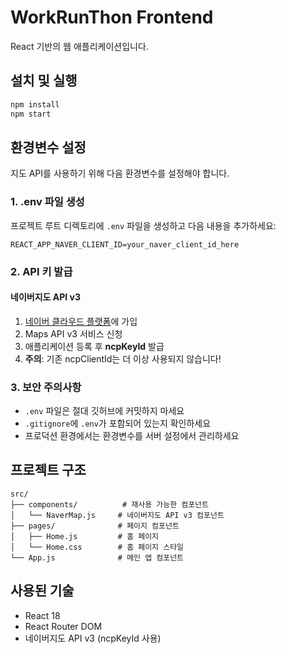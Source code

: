 # WorkRunThon Frontend

React 기반의 웹 애플리케이션입니다.

## 설치 및 실행

```bash
npm install
npm start
```

## 환경변수 설정

지도 API를 사용하기 위해 다음 환경변수를 설정해야 합니다.

### 1. .env 파일 생성

프로젝트 루트 디렉토리에 `.env` 파일을 생성하고 다음 내용을 추가하세요:

```env
REACT_APP_NAVER_CLIENT_ID=your_naver_client_id_here
```

### 2. API 키 발급

#### 네이버지도 API v3
1. [네이버 클라우드 플랫폼](https://www.ncloud.com/)에 가입
2. Maps API v3 서비스 신청
3. 애플리케이션 등록 후 **ncpKeyId** 발급
4. **주의**: 기존 ncpClientId는 더 이상 사용되지 않습니다!

### 3. 보안 주의사항

- `.env` 파일은 절대 깃허브에 커밋하지 마세요
- `.gitignore`에 `.env`가 포함되어 있는지 확인하세요
- 프로덕션 환경에서는 환경변수를 서버 설정에서 관리하세요

## 프로젝트 구조

```
src/
├── components/          # 재사용 가능한 컴포넌트
│   └── NaverMap.js     # 네이버지도 API v3 컴포넌트
├── pages/              # 페이지 컴포넌트
│   ├── Home.js         # 홈 페이지
│   └── Home.css        # 홈 페이지 스타일
└── App.js              # 메인 앱 컴포넌트
```

## 사용된 기술

- React 18
- React Router DOM
- 네이버지도 API v3 (ncpKeyId 사용)
